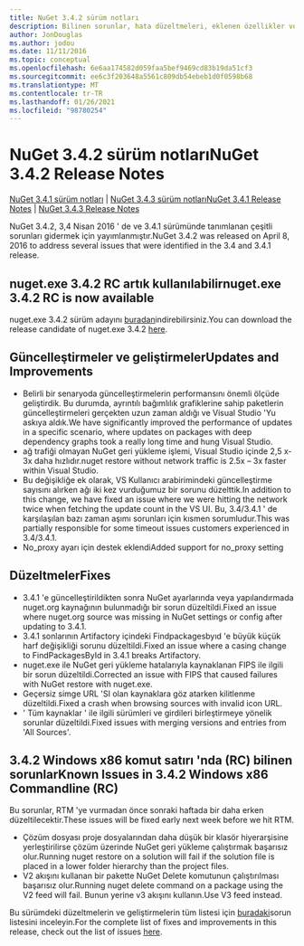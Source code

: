 ```yaml
---
title: NuGet 3.4.2 sürüm notları
description: Bilinen sorunlar, hata düzeltmeleri, eklenen özellikler ve CCR 'ler dahil olmak üzere NuGet 3.4.2 için sürüm notları.
author: JonDouglas
ms.author: jodou
ms.date: 11/11/2016
ms.topic: conceptual
ms.openlocfilehash: 6e6aa174582d059faa5bef9469cd83b19da51cf3
ms.sourcegitcommit: ee6c3f203648a5561c809db54ebeb1d0f0598b68
ms.translationtype: MT
ms.contentlocale: tr-TR
ms.lasthandoff: 01/26/2021
ms.locfileid: "98780254"
---
```

# <a name="nuget-342-release-notes"></a><span data-ttu-id="b85c6-103">NuGet 3.4.2 sürüm notları</span><span class="sxs-lookup"><span data-stu-id="b85c6-103">NuGet 3.4.2 Release Notes</span></span>

<span data-ttu-id="b85c6-104">[NuGet 3.4.1 sürüm notları](../release-notes/nuget-3.4.1.md)  |  [NuGet 3.4.3 sürüm notları](../release-notes/nuget-3.4.3.md)</span><span class="sxs-lookup"><span data-stu-id="b85c6-104">[NuGet 3.4.1 Release Notes](../release-notes/nuget-3.4.1.md) | [NuGet 3.4.3 Release Notes](../release-notes/nuget-3.4.3.md)</span></span>

<span data-ttu-id="b85c6-105">NuGet 3.4.2, 3,4 Nisan 2016 ' de ve 3.4.1 sürümünde tanımlanan çeşitli sorunları gidermek için yayımlanmıştır.</span><span class="sxs-lookup"><span data-stu-id="b85c6-105">NuGet 3.4.2 was released on April 8, 2016 to address several issues that were identified in the 3.4 and 3.4.1 release.</span></span>

## <a name="nugetexe-342-rc-is-now-available"></a><span data-ttu-id="b85c6-106">nuget.exe 3.4.2 RC artık kullanılabilir</span><span class="sxs-lookup"><span data-stu-id="b85c6-106">nuget.exe 3.4.2 RC is now available</span></span>

<span data-ttu-id="b85c6-107">nuget.exe 3.4.2 sürüm adayını [buradan](https://dist.nuget.org/index.html)indirebilirsiniz.</span><span class="sxs-lookup"><span data-stu-id="b85c6-107">You can download the release candidate of nuget.exe 3.4.2 [here](https://dist.nuget.org/index.html).</span></span>

## <a name="updates-and-improvements"></a><span data-ttu-id="b85c6-108">Güncelleştirmeler ve geliştirmeler</span><span class="sxs-lookup"><span data-stu-id="b85c6-108">Updates and Improvements</span></span>

* <span data-ttu-id="b85c6-109">Belirli bir senaryoda güncelleştirmelerin performansını önemli ölçüde geliştirdik. Bu durumda, ayrıntılı bağımlılık grafiklerine sahip paketlerin güncelleştirmeleri gerçekten uzun zaman aldığı ve Visual Studio 'Yu askıya aldık.</span><span class="sxs-lookup"><span data-stu-id="b85c6-109">We have significantly improved the performance of updates in a specific scenario, where updates on packages with deep dependency graphs took a really long time and hung Visual Studio.</span></span>
* <span data-ttu-id="b85c6-110">ağ trafiği olmayan NuGet geri yükleme işlemi, Visual Studio içinde 2,5 x-3x daha hızlıdır.</span><span class="sxs-lookup"><span data-stu-id="b85c6-110">nuget restore without network traffic is 2.5x – 3x faster within Visual Studio.</span></span>
* <span data-ttu-id="b85c6-111">Bu değişikliğe ek olarak, VS Kullanıcı arabirimindeki güncelleştirme sayısını alırken ağı iki kez vurduğumuz bir sorunu düzelttik.</span><span class="sxs-lookup"><span data-stu-id="b85c6-111">In addition to this change, we have fixed an issue where we were hitting the network twice when fetching the update count in the VS UI.</span></span> <span data-ttu-id="b85c6-112">Bu, 3.4/3.4.1 ' de karşılaşılan bazı zaman aşımı sorunları için kısmen sorumludur.</span><span class="sxs-lookup"><span data-stu-id="b85c6-112">This was partially responsible for some timeout issues customers experienced in 3.4/3.4.1.</span></span>
* <span data-ttu-id="b85c6-113">No_proxy ayarı için destek eklendi</span><span class="sxs-lookup"><span data-stu-id="b85c6-113">Added support for no_proxy setting</span></span>

## <a name="fixes"></a><span data-ttu-id="b85c6-114">Düzeltmeler</span><span class="sxs-lookup"><span data-stu-id="b85c6-114">Fixes</span></span>

* <span data-ttu-id="b85c6-115">3.4.1 'e güncelleştirildikten sonra NuGet ayarlarında veya yapılandırmada nuget.org kaynağının bulunmadığı bir sorun düzeltildi.</span><span class="sxs-lookup"><span data-stu-id="b85c6-115">Fixed an issue where nuget.org source was missing in NuGet settings or config after updating to 3.4.1.</span></span>
* <span data-ttu-id="b85c6-116">3.4.1 sonlarının Artifactory içindeki Findpackagesbyıd 'e büyük küçük harf değişikliği sorunu düzeltildi.</span><span class="sxs-lookup"><span data-stu-id="b85c6-116">Fixed an issue where a casing change to FindPackagesById in 3.4.1 breaks Artifactory.</span></span>
* <span data-ttu-id="b85c6-117">nuget.exe ile NuGet geri yükleme hatalarıyla kaynaklanan FIPS ile ilgili bir sorun düzeltildi.</span><span class="sxs-lookup"><span data-stu-id="b85c6-117">Corrected an issue with FIPS that caused failures with NuGet restore with nuget.exe.</span></span>
* <span data-ttu-id="b85c6-118">Geçersiz simge URL 'SI olan kaynaklara göz atarken kilitlenme düzeltildi.</span><span class="sxs-lookup"><span data-stu-id="b85c6-118">Fixed a crash when browsing sources with invalid icon URL.</span></span>
* <span data-ttu-id="b85c6-119">' Tüm kaynaklar ' ile ilgili sürümleri ve girdileri birleştirmeye yönelik sorunlar düzeltildi.</span><span class="sxs-lookup"><span data-stu-id="b85c6-119">Fixed issues with merging versions and entries from 'All Sources'.</span></span>

## <a name="known-issues-in-342-windows-x86-commandline-rc"></a><span data-ttu-id="b85c6-120">3.4.2 Windows x86 komut satırı 'nda (RC) bilinen sorunlar</span><span class="sxs-lookup"><span data-stu-id="b85c6-120">Known Issues in 3.4.2 Windows x86 Commandline (RC)</span></span>

<span data-ttu-id="b85c6-121">Bu sorunlar, RTM 'ye vurmadan önce sonraki haftada bir daha erken düzeltilecektir.</span><span class="sxs-lookup"><span data-stu-id="b85c6-121">These issues will be fixed early next week before we hit RTM.</span></span>

*  <span data-ttu-id="b85c6-122">Çözüm dosyası proje dosyalarından daha düşük bir klasör hiyerarşisine yerleştirilirse çözüm üzerinde NuGet geri yükleme çalıştırmak başarısız olur.</span><span class="sxs-lookup"><span data-stu-id="b85c6-122">Running nuget restore on a solution will fail if the solution file is placed in a lower folder hierarchy than the project files.</span></span>
*  <span data-ttu-id="b85c6-123">V2 akışını kullanan bir pakette NuGet Delete komutunun çalıştırılması başarısız olur.</span><span class="sxs-lookup"><span data-stu-id="b85c6-123">Running nuget delete command on a package using the V2 feed will fail.</span></span> <span data-ttu-id="b85c6-124">Bunun yerine v3 akışını kullanın.</span><span class="sxs-lookup"><span data-stu-id="b85c6-124">Use V3 feed instead.</span></span>


<span data-ttu-id="b85c6-125">Bu sürümdeki düzeltmelerin ve geliştirmelerin tüm listesi için [buradaki](https://github.com/NuGet/Home/issues?utf8=%E2%9C%93&q=is%3Aissue+milestone%3A3.4.2++is%3Aclosed+)sorun listesini inceleyin.</span><span class="sxs-lookup"><span data-stu-id="b85c6-125">For the complete list of fixes and improvements in this release, check out the list of issues [here](https://github.com/NuGet/Home/issues?utf8=%E2%9C%93&q=is%3Aissue+milestone%3A3.4.2++is%3Aclosed+).</span></span>